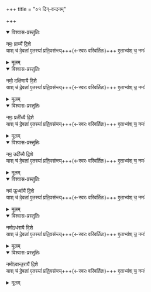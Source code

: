 +++
title = "०१ दिग्-वन्दनम्"

+++

<details open><summary>विश्वास-प्रस्तुतिः</summary>

नमः॒ प्राच्यै॑ दि॒शे  
याश् च॑ दे॒वता॑ ए॒तस्यां॑ प्रति॒वस॑न्त्य्+++(←स्वरः वरिवर्तितः)+++ ए॒ताभ्य॑श् च॒ नमः॑
</details>

<details><summary>मूलम्</summary>

नमः॒ प्राच्यै॑ दि॒शे  
याश्च॑ दे॒वता॑ ए॒तस्यां॒ प्रति॑वसन्त्ये॒ताभ्य॑श्च॒ नमो॒
</details>
  

<details open><summary>विश्वास-प्रस्तुतिः</summary>

नमो॒ दक्षि॑णायै दि॒शे  
याश् च॑ दे॒वता॑ ए॒तस्यां॑ प्रति॒वस॑न्त्य्+++(←स्वरः वरिवर्तितः)+++ ए॒ताभ्य॑श् च॒ नमः॑
</details>

<details><summary>मूलम्</summary>

नमो॒ दक्षि॑णायै दि॒शे  
याश्च॑ दे॒वता॑ ए॒तस्यां॒ प्रति॑वसन्त्ये॒ताभ्य॑श्च॒ नमो॒
</details>
  

<details open><summary>विश्वास-प्रस्तुतिः</summary>

नमः॒ प्रती᳚च्यै दि॒शे  
याश् च॑ दे॒वता॑ ए॒तस्यां॑ प्रति॒वस॑न्त्य्+++(←स्वरः वरिवर्तितः)+++ ए॒ताभ्य॑श् च॒ नमः॑
</details>

<details><summary>मूलम्</summary>

नमः॒ प्रती᳚च्यै दि॒शे  
याश्च॑ दे॒वता॑ ए॒तस्यां॒ प्रति॑वसन्त्ये॒ताभ्य॑श्च॒ नमो॒
</details>
  

<details open><summary>विश्वास-प्रस्तुतिः</summary>

नम॒ उदी᳚च्यै दि॒शे  
याश् च॑ दे॒वता॑ ए॒तस्यां॑ प्रति॒वस॑न्त्य्+++(←स्वरः वरिवर्तितः)+++ ए॒ताभ्य॑श् च॒ नमः॑
</details>

<details><summary>मूलम्</summary>

नम॒ उदी᳚च्यै दि॒शे  
याश्च॑ दे॒वता॑ ए॒तस्यां॒ प्रति॑वसन्त्ये॒ताभ्य॑श्च॒ नमो॒ 
</details>
 
<details open><summary>विश्वास-प्रस्तुतिः</summary>

नम॑ ऊ॒र्ध्वायै॑ दि॒शे  
याश् च॑ दे॒वता॑ ए॒तस्यां॑ प्रति॒वस॑न्त्य्+++(←स्वरः वरिवर्तितः)+++ ए॒ताभ्य॑श् च॒ नमः॑
</details>

<details><summary>मूलम्</summary>

नम॑ ऊ॒र्ध्वायै॑ दि॒शे  
याश्च॑ दे॒वता॑ ए॒तस्यां॒ प्रति॑वसन्त्ये॒ताभ्य॑श्च॒ नमो॒  
</details>


<details open><summary>विश्वास-प्रस्तुतिः</summary>

नमोऽध॑रायै दि॒शे  
याश् च॑ दे॒वता॑ ए॒तस्यां॑ प्रति॒वस॑न्त्य्+++(←स्वरः वरिवर्तितः)+++ ए॒ताभ्य॑श् च॒ नमः॑
</details>

<details><summary>मूलम्</summary>

नमोऽध॑रायै दि॒शे  
याश्च॑ दे॒वता॑ ए॒तस्यां॒ प्रति॑वसन्त्ये॒ताभ्य॑श्च॒ नमो॒
</details>
 

<details open><summary>विश्वास-प्रस्तुतिः</summary>

नमो॑ऽवान्त॒रायै॑ दि॒शे  
याश् च॑ दे॒वता॑ ए॒तस्यां॑ प्रति॒वस॑न्त्य्+++(←स्वरः वरिवर्तितः)+++ ए॒ताभ्य॑श् च॒ नमः॑
</details>

<details><summary>मूलम्</summary>

नमो॑ऽवान्त॒रायै॑ दि॒शे  
याश्च॑ दे॒वता॑ ए॒तस्यां॒ प्रति॑वसन्त्ये॒ताभ्य॑श्च॒ नमः॑
</details>

